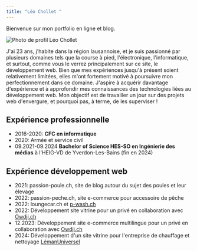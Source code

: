 ```yaml
---
title: "Léo Chollet "
---
```


Bienvenue sur mon portfolio en ligne et blog.

![Photo de profil Léo Chollet](https://lchollet.github.io/lchollet/images/profil1.jpeg)

J'ai 23 ans, j'habite dans la région lausannoise, et je suis passionné par plusieurs domaines tels que la course à pied, l'électronique, l'informatique, et surtout, comme vous le verrez principalement sur ce site, le développement web. Bien que mes expériences jusqu'à présent soient relativement limitées, elles m'ont fortement motivé à poursuivre mon perfectionnement dans ce domaine. J'aspire à acquérir davantage d'expérience et à approfondir mes connaissances des technologies liées au développement web. Mon objectif est de travailler un jour sur des projets web d'envergure, et pourquoi pas, à terme, de les superviser !

## Expérience professionnelle

- 2016-2020: **CFC en informatique**
- 2020: Armée et service civil
- 09.2021-09.2024 **Bachelor of Science HES-SO en Ingénierie des médias** à l'HEIG-VD de Yverdon-Les-Bains (fin en 2024)

## Expérience développement web
- 2021: passion-poule.ch, site de blog autour du sujet des poules et leur élevage 
- 2022: passion-peche.ch, site e-commerce pour accessoire de pêche
- 2022: loungecar.ch et [p-wash.ch](https://p-wash.ch)
- 2022: Développement site vitrine pour un privé en collaboration avec [Owdji.ch](https://Owdji.ch)
- 12.2023: Développement site e-commerce multilingue pour un privé en collaboration avec [Owdji.ch](https://Owdji.ch)
- 2024: Développement d'un site vitrine pour l'entreprise de chauffage et nettoyage [LémanUniversel](https://www.lemanuniversel.ch)